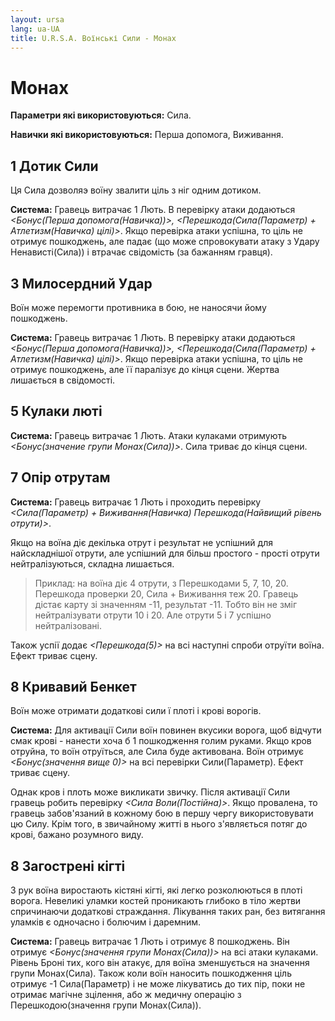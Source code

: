 ```yaml
---
layout: ursa
lang: ua-UA
title: U.R.S.A. Воїнські Сили - Монах
---
```


<div id="nav-placeholder"></div>
<script>
$(function(){
  $("#nav-placeholder").load("/ursa_doc/navbar.html");
});
</script>

# Монах

**Параметри які використовуються:** Сила.

**Навички які використовуються:** Перша допомога, Виживання.

## **1 Дотик Сили**

Ця Сила дозволяэ воїну звалити ціль з ніг одним дотиком.

**Система:** Гравець витрачає 1 Лють. В перевірку атаки додаються
*<Бонус(Перша допомога(Навичка))>,
<Перешкода(Сила(Параметр) + Атлетизм(Навичка) цілі)>*. Якщо перевірка
атаки успішна, то ціль не отримує пошкоджень, але падає (що може
спровокувати атаку з Удару Ненависті(Сила)) і втрачає свідомість (за
бажанням гравця).

## **3 Милосердний Удар**

Воїн може перемогти противника в бою, не наносячи йому пошкоджень.

**Система:** Гравець витрачає 1 Лють. В перевірку атаки додаються
*<Бонус(Перша допомога(Навичка))>,
<Перешкода(Сила(Параметр) + Атлетизм(Навичка) цілі)>*. Якщо перевірка
атаки успішна, то ціль не отримує пошкоджень, але її паралізує до кінця
сцени. Жертва лишається в свідомості.

## **5 Кулаки люті**

**Система:** Гравець витрачає 1 Лють. Атаки кулаками отримують
*<Бонус(значение групи Монах(Сила))>*. Сила триває до кінця сцени.

## **7 Опір отрутам**

**Система:** Гравець витрачає 1 Лють і проходить перевірку 
*<Сила(Параметр) + Виживання(Навичка) Перешкода(Найвищий рівень отрути)>*.

Якщо на воїна діє декілька отрут і результат не успішний для
найскладнішої отрути, але успішний для більш простого - прості отрути
нейтралізуються, складна лишається.

> Приклад: на воїна діє 4 отрути, з Перешкодами 5, 7, 10, 20.
> Перешкода проверки 20, Сила + Виживання теж 20. Гравець дістає карту зі
> значенням -11, результат -11. Тобто він не зміг нейтралізувати отрути
> 10 і 20. Але отрути 5 і 7 успішно нейтралізовані.

Також успії додає *<Перешкода(5)>* на всі наступні спроби отруїти воїна.
Ефект триває сцену.

## **8 Кривавий Бенкет**

Воїн може отримати додаткові сили ї плоті і крові ворогів.

**Система:** Для активації Сили воїн повинен вкусики ворога, щоб відчути
смак крові - нанести хоча б 1 пошкодження голим руками. Якщо кров
отруйна, то воїн отруїться, але Сила буде активована. Воїн отримує 
*<Бонус(значення вище 0)>* на всі перевірки Сили(Параметр). Ефект триває
сцену.

Однак кров і плоть може викликати звичку. Після активації Сили гравець
робить перевірку *<Сила Воли(Постійна)>*. Якщо провалена, то гравець
забов'язаний в кожному бою в першу чергу використовувати цю Силу. Крім
того, в звичайному житті в нього з'являється потяг до крові, бажано
розумного виду.

## **8 Загострені кігті**

З рук воїна виростають кістяні кігті, які легко розколюються в плоті
ворога. Невеликі уламки костей проникають глибоко в тіло жертви
спричинаючи додаткові страждання. Лікування таких ран, без витягання
уламків є одночасно і болючим і даремним.

**Система:** Гравець витрачає 1 Лють і отримує 8 пошкоджень. Він отримує
*<Бонус(значення групи Монах(Сила))>* на всі атаки кулаками. Рівень Броні
тих, кого він атакує, для воїна зменшується на значення групи
Монах(Сила). Також коли воїн наносить пошкодження ціль отримує
-1 Сила(Параметр) і не може лікуватись до тих пір, поки не отримає
магічне зцілення, або ж медичну операцію з
Перешкодою(значення групи Монах(Сила)).
